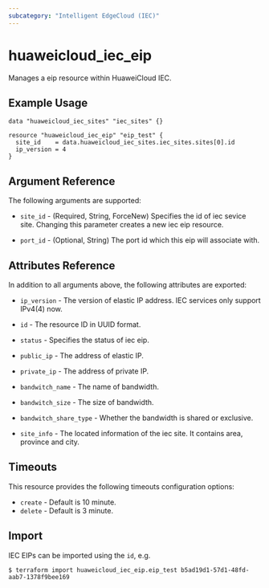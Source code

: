 ```yaml
---
subcategory: "Intelligent EdgeCloud (IEC)"
---
```


# huaweicloud\_iec\_eip

Manages a eip resource within HuaweiCloud IEC.

## Example Usage

```hcl
data "huaweicloud_iec_sites" "iec_sites" {}

resource "huaweicloud_iec_eip" "eip_test" {
  site_id    = data.huaweicloud_iec_sites.iec_sites.sites[0].id
  ip_version = 4
}
```

## Argument Reference

The following arguments are supported:

* `site_id` - (Required, String, ForceNew) Specifies the id of iec sevice site. 
    Changing this parameter creates a new iec eip resource.

* `port_id` - (Optional, String) The port id which this eip will associate with.

## Attributes Reference

In addition to all arguments above, the following attributes are exported:

* `ip_version` - The version of elastic IP address. 
    IEC services only support IPv4(4) now.

* `id` - The resource ID in UUID format.

* `status` - Specifies the status of iec eip.

* `public_ip` - The address of elastic IP.

* `private_ip` - The address of private IP.

* `bandwitch_name` - The name of bandwidth.

* `bandwitch_size` - The size of bandwidth.

* `bandwitch_share_type` - Whether the bandwidth is shared or exclusive. 

* `site_info` - The located information of the iec site. It contains 
    area, province and city.

## Timeouts

This resource provides the following timeouts configuration options:
- `create` - Default is 10 minute.
- `delete` - Default is 3 minute.

## Import

IEC EIPs can be imported using the `id`, e.g.

```
$ terraform import huaweicloud_iec_eip.eip_test b5ad19d1-57d1-48fd-aab7-1378f9bee169
```
